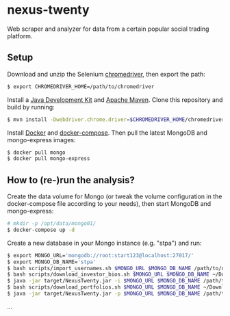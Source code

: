 # nexus-twenty
Web scraper and analyzer for data from a certain popular social trading platform.

## Setup
Download and unzip the Selenium [chromedriver](https://chromedriver.chromium.org/home),
then export the path:
```bash
$ export CHROMEDRIVER_HOME=/path/to/chromedriver
```

Install a [Java Development Kit](https://jdk.java.net) and [Apache Maven](https://maven.apache.org/).
Clone this repository and build by running:
```bash
$ mvn install -Dwebdriver.chrome.driver=$CHROMEDRIVER_HOME/chromedriver
```

Install [Docker](https://docs.docker.com/get-docker/)
and [docker-compose](https://docs.docker.com/compose/). Then pull the latest MongoDB
and mongo-express images:
```bash
$ docker pull mongo
$ docker pull mongo-express
```

## How to (re-)run the analysis?
Create the data volume for Mongo (or tweak the volume configuration in the docker-compose
file according to your needs), then start MongoDB and mongo-express:
```bash
# mkdir -p /opt/data/mongo01/
$ docker-compose up -d
```

Create a new database in your Mongo instance (e.g. "stpa") and run:
```bash
$ export MONGO_URL='mongodb://root:start123@localhost:27017/'
$ export MONGO_DB_NAME='stpa'
$ bash scripts/import_usernames.sh $MONGO_URL $MONGO_DB_NAME /path/to/dataset/raw/users/
$ bash scripts/download_investor_bios.sh $MONGO_URL $MONGO_DB_NAME ~/Downloads/investor_bios/ /path/to/dataset/raw/investor_bios
$ java -jar target/NexusTwenty.jar -i $MONGO_URL $MONGO_DB_NAME /path/to/dataset/raw/investor_bios
$ bash scripts/download_portfolios.sh $MONGO_URL $MONGO_DB_NAME ~/Downloads/portfolios/ /path/to/dataset/raw/portfolios
$ java -jar target/NexusTwenty.jar -p $MONGO_URL $MONGO_DB_NAME /path/to/dataset/raw/portfolios
```

...
